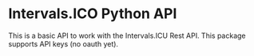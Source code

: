 # Intervals.ICO Python API

This is a basic API to work with the Intervals.ICU Rest API.
This package supports API keys (no oauth yet).
